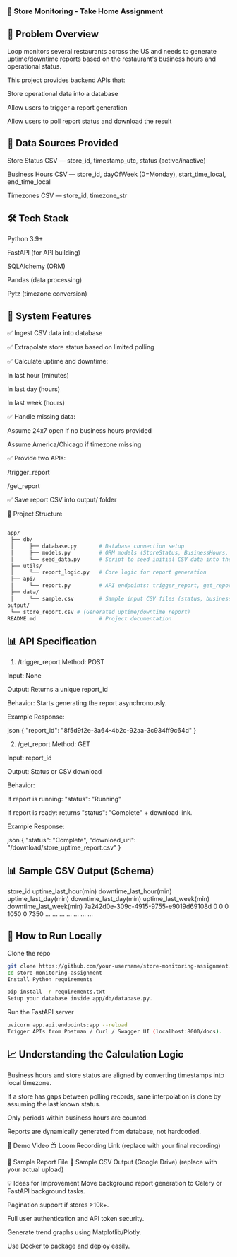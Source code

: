 ### 🏪 Store Monitoring - Take Home Assignment

## 📜 Problem Overview
Loop monitors several restaurants across the US and needs to generate uptime/downtime reports based on the restaurant's business hours and operational status.

This project provides backend APIs that:

Store operational data into a database

Allow users to trigger a report generation

Allow users to poll report status and download the result

## 🧩 Data Sources Provided
Store Status CSV — store_id, timestamp_utc, status (active/inactive)

Business Hours CSV — store_id, dayOfWeek (0=Monday), start_time_local, end_time_local

Timezones CSV — store_id, timezone_str

## 🛠️ Tech Stack
Python 3.9+

FastAPI (for API building)

SQLAlchemy (ORM)

Pandas (data processing)

Pytz (timezone conversion)

## 🚀 System Features
✅ Ingest CSV data into database

✅ Extrapolate store status based on limited polling

✅ Calculate uptime and downtime:

In last hour (minutes)

In last day (hours)

In last week (hours)

✅ Handle missing data:

Assume 24x7 open if no business hours provided

Assume America/Chicago if timezone missing

✅ Provide two APIs:

/trigger_report

/get_report

✅ Save report CSV into output/ folder

📂 Project Structure
``` bash

app/
 ├── db/
 │     ├── database.py       # Database connection setup
 │     ├── models.py         # ORM models (StoreStatus, BusinessHours, Timezones)
 │     └── seed_data.py      # Script to seed initial CSV data into the database
 ├── utils/
 │     └── report_logic.py   # Core logic for report generation
 ├── api/
 │     └── report.py         # API endpoints: trigger_report, get_report
 ├── data/
 │     └── sample.csv        # Sample input CSV files (status, business hours, timezone)
output/
 └── store_report.csv # (Generated uptime/downtime report)
README.md                    # Project documentation
``` 

## 📊 API Specification
1. /trigger_report
Method: POST

Input: None

Output: Returns a unique report_id

Behavior: Starts generating the report asynchronously.

Example Response:

json
{
  "report_id": "8f5d9f2e-3a64-4b2c-92aa-3c934ff9c64d"
}

2. /get_report
Method: GET

Input: report_id

Output: Status or CSV download

Behavior:

If report is running: "status": "Running"

If report is ready: returns "status": "Complete" + download link.

Example Response:

json
{
  "status": "Complete",
  "download_url": "/download/store_uptime_report.csv"
}

## 📊 Sample CSV Output (Schema)

store_id	uptime_last_hour(min)	downtime_last_hour(min)	uptime_last_day(min)	downtime_last_day(min)	uptime_last_week(min)	downtime_last_week(min)
7a242d0e-309c-4915-9755-e9019d69108d	0	0	0	1050	0	7350
...	...	...	...	...	...	...
## 🧪 How to Run Locally
Clone the repo

``` bash
git clone https://github.com/your-username/store-monitoring-assignment.git
cd store-monitoring-assignment
Install Python requirements
``` 
``` bash
pip install -r requirements.txt
Setup your database inside app/db/database.py.
``` 
Run the FastAPI server

``` bash
uvicorn app.api.endpoints:app --reload
Trigger APIs from Postman / Curl / Swagger UI (localhost:8000/docs).
``` 
## 📈 Understanding the Calculation Logic
Business hours and store status are aligned by converting timestamps into local timezone.

If a store has gaps between polling records, sane interpolation is done by assuming the last known status.

Only periods within business hours are counted.

Reports are dynamically generated from database, not hardcoded.

🎥 Demo Video
📺 Loom Recording Link (replace with your final recording)

📁 Sample Report File
📄 Sample CSV Output (Google Drive) (replace with your actual upload)

💡 Ideas for Improvement
Move background report generation to Celery or FastAPI background tasks.

Pagination support if stores >10k+.

Full user authentication and API token security.

Generate trend graphs using Matplotlib/Plotly.

Use Docker to package and deploy easily.
